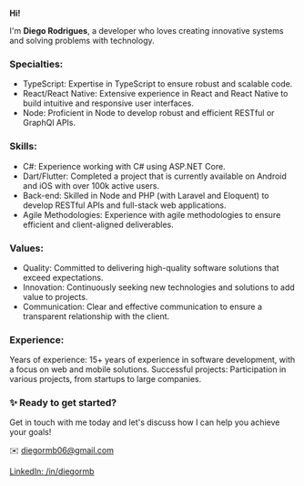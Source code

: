 **Hi!**

I'm **Diego Rodrigues**, a developer who loves creating innovative systems and solving problems with technology.

### Specialties:

* TypeScript: Expertise in TypeScript to ensure robust and scalable code.
* React/React Native: Extensive experience in React and React Native to build intuitive and responsive user interfaces.
* Node: Proficient in Node to develop robust and efficient RESTful or GraphQl APIs.

### Skills:

* C#: Experience working with C# using ASP.NET Core.
* Dart/Flutter: Completed a project that is currently available on Android and iOS with over 100k active users.
* Back-end: Skilled in Node and PHP (with Laravel and Eloquent) to develop RESTful APIs and full-stack web applications.
* Agile Methodologies: Experience with agile methodologies to ensure efficient and client-aligned deliverables.

### Values:

* Quality: Committed to delivering high-quality software solutions that exceed expectations.
* Innovation: Continuously seeking new technologies and solutions to add value to projects.
* Communication: Clear and effective communication to ensure a transparent relationship with the client.

### Experience:

Years of experience: 15+ years of experience in software development, with a focus on web and mobile solutions.
Successful projects: Participation in various projects, from startups to large companies.

### ✨ Ready to get started?

Get in touch with me today and let's discuss how I can help you achieve your goals!

✉️ diegormb06@gmail.com

[LinkedIn: /in/diegormb](https://www.linkedin.com/in/diegormb/)
